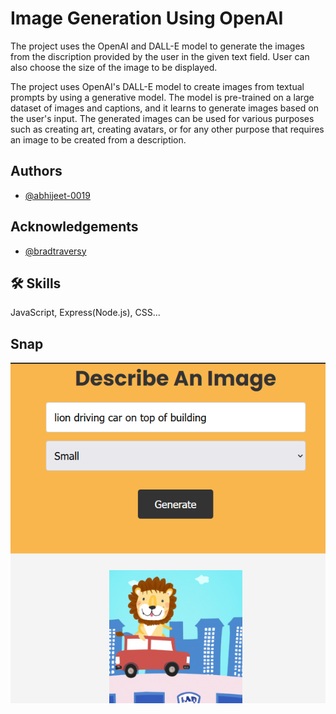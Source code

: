 
# Image Generation Using OpenAI

The project uses the OpenAI and DALL-E model to generate the images from the discription provided by the user in the given text field.
User can also choose the size of the image to be displayed.

The project uses OpenAI's DALL-E model to create images from textual prompts by using a generative model. The model is pre-trained on a large dataset of images and captions, and it learns to generate images based on the user's input. The generated images can be used for various purposes such as creating art, creating avatars, or for any other purpose that requires an image to be created from a description.
## Authors

- [@abhijeet-0019](https://github.com/abhijeet-0019)

## Acknowledgements

 - [@bradtraversy](https://github.com/bradtraversy/)

## 🛠 Skills
JavaScript, Express(Node.js), CSS...

## Snap

![sanp](https://github.com/abhijeet-0019/AI-Image-Generator/blob/master/openai_image_generator.png)
